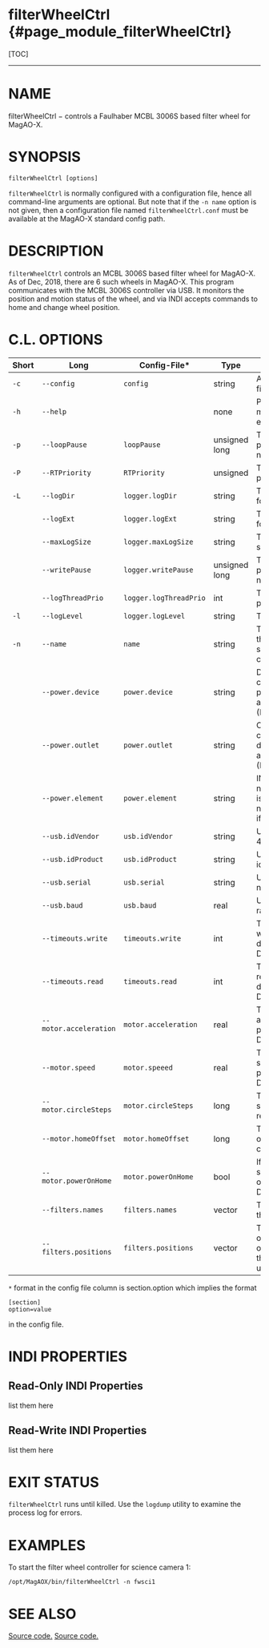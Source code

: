 filterWheelCtrl {#page_module_filterWheelCtrl}
==========

[TOC]

------------------------------------------------------------------------

# NAME

filterWheelCtrl − controls a Faulhaber MCBL 3006S based filter wheel for MagAO-X.

# SYNOPSIS

```
filterWheelCtrl [options]
```

`filterWheelCtrl` is normally configured with a configuration file, hence all command-line arguments are optional. But note that if the `-n name` option is not given, then a configuration file named `filterWheelCtrl.conf` must be available at the MagAO-X standard config path.

# DESCRIPTION

`filterWheelCtrl` controls an MCBL 3006S based filter wheel for MagAO-X.  As of Dec, 2018, there are 6 such wheels in MagAO-X.  This program communicates with the MCBL 3006S controller via USB.  It monitors the position and motion status of the wheel, and via INDI accepts commands to home and change wheel position.

# C.L. OPTIONS

|Short | Long                 |    Config-File*      |     Type          | Description  |
| ---  | ---                  | ---                  |   ---             | ---          |
|   `-c` | `--config`             | `config`               |   string          | A local config file |
|   `-h` | `--help`               |                      |   none            | Print this message and exit |
|   `-p` | `--loopPause`          | `loopPause`            |   unsigned long   | The main loop pause time in ns |
|   `-P` | `--RTPriority`         | `RTPriority`           |   unsigned        | The real-time priority (0-99) |
|   `-L` | `--logDir`             | `logger.logDir`        |   string          | The directory for log files  |
|      | `--logExt`             | `logger.logExt`        |   string          | The extension for log files  |
|      | `--maxLogSize`         | `logger.maxLogSize`    |   string          | The maximum size of log files |
|      | `--writePause`         | `logger.writePause`    |   unsigned long   | The log thread pause time in ns |
|      | `--logThreadPrio`      | `logger.logThreadPrio` |     int           | The log thread priority   |
|   `-l` | `--logLevel`           | `logger.logLevel`      |     string        | The log level   |
|  `-n`  | `--name`               | `name`                 |    string         | The name of the application, specifies config.
|      | `--power.device`       | `power.device`         |    string         | Device controlling power for this app's device (INDI name).
|      | `--power.outlet`       | `power.outlet`         |    string         | Outlet (or channel) on device for this app's device (INDI name).
|      | `--power.element`      | `power.element`        |    string         | INDI element name.  Default is "state", only need to specify if different.
|      | `--usb.idVendor`       | `usb.idVendor`         |    string         | USB vendor id, 4 digits
|      | `--usb.idProduct`      | `usb.idProduct`        |    string         | USB product id, 4 digits
|      | `--usb.serial`         | `usb.serial`           |    string         | USB serial number
|      | `--usb.baud`           | `usb.baud`             |    real           | USB tty baud rate (i.e. 9600)
|      | `--timeouts.write`     | `timeouts.write`       | int               |    The timeout for writing to the device [msec]. Default = 1000
|      | `--timeouts.read`      | `timeouts.read`        | int               |    The timeout for reading the device [msec]. Default = 1000
|      | `--motor.acceleration` | `motor.acceleration`   | real              |     The motor acceleration parameter. Default=1000.
|      | `--motor.speed`        | `motor.speeed`         | real              |       The motor speed parameter.  Default=1000.
|      | `--motor.circleSteps`  | `motor.circleSteps`    | long              |      The number of steps in 1 revolution.
|      | `--motor.homeOffset`   | `motor.homeOffset`     | long              |     The homing offset in motor counts.
|      | `--motor.powerOnHome`  | `motor.powerOnHome`    | bool              |     If true, home at startup/power-on. Default=false.
|      | `--filters.names`      | `filters.names`        | vector<string>    | The names of the filters.
|      | `--filters.positions`  | `filters.positions`    | vector<double>    | The positions of the filters.  If omitted or 0 then order is used.

`*` format in the config file column is section.option which implies the format
```
[section]
option=value
```
in the config file.

# INDI PROPERTIES

## Read-Only INDI Properties

list them here

## Read-Write INDI Properties

list them here

# EXIT STATUS

`filterWheelCtrl` runs until killed.  Use the `logdump` utility to examine the process log for errors.


# EXAMPLES

To start the filter wheel controller for science camera 1:
```
/opt/MagAOX/bin/filterWheelCtrl -n fwsci1
```

# SEE ALSO

[Source code.](../sw_html/group__filterWheelCtrl.html)
[Source code.](../api/group__filterWheelCtrl.html)
